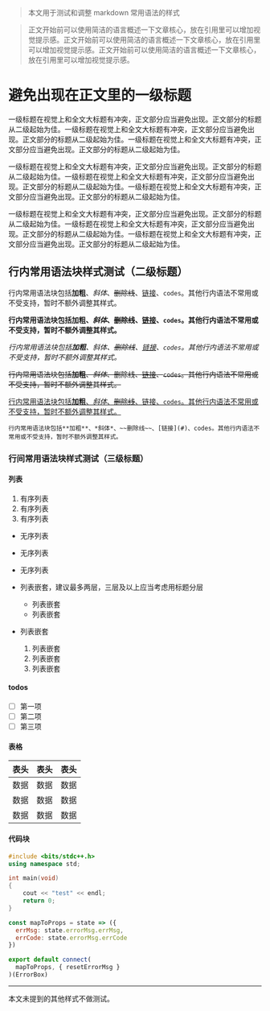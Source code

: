 > 本文用于测试和调整 markdown 常用语法的样式

> 正文开始前可以使用简洁的语言概述一下文章核心，放在引用里可以增加视觉提示感。正文开始前可以使用简洁的语言概述一下文章核心，放在引用里可以增加视觉提示感。正文开始前可以使用简洁的语言概述一下文章核心，放在引用里可以增加视觉提示感。

# 避免出现在正文里的一级标题

一级标题在视觉上和全文大标题有冲突，正文部分应当避免出现。正文部分的标题从二级起始为佳。一级标题在视觉上和全文大标题有冲突，正文部分应当避免出现。正文部分的标题从二级起始为佳。一级标题在视觉上和全文大标题有冲突，正文部分应当避免出现。正文部分的标题从二级起始为佳。

一级标题在视觉上和全文大标题有冲突，正文部分应当避免出现。正文部分的标题从二级起始为佳。一级标题在视觉上和全文大标题有冲突，正文部分应当避免出现。正文部分的标题从二级起始为佳。一级标题在视觉上和全文大标题有冲突，正文部分应当避免出现。正文部分的标题从二级起始为佳。

一级标题在视觉上和全文大标题有冲突，正文部分应当避免出现。正文部分的标题从二级起始为佳。一级标题在视觉上和全文大标题有冲突，正文部分应当避免出现。正文部分的标题从二级起始为佳。一级标题在视觉上和全文大标题有冲突，正文部分应当避免出现。正文部分的标题从二级起始为佳。

## 行内常用语法块样式测试（二级标题）

行内常用语法块包括**加粗**、*斜体*、~~删除线~~、[链接](#)、`codes`。其他行内语法不常用或不受支持，暂时不额外调整其样式。

**行内常用语法块包括加粗、*斜体*、~~删除线~~、[链接](#)、`codes`。其他行内语法不常用或不受支持，暂时不额外调整其样式。**

*行内常用语法块包括**加粗**、斜体、~~删除线~~、[链接](#)、`codes`。其他行内语法不常用或不受支持，暂时不额外调整其样式。*

~~行内常用语法块包括**加粗**、*斜体*、删除线、[链接](#)、`codes`。其他行内语法不常用或不受支持，暂时不额外调整其样式。~~

[行内常用语法块包括**加粗**、*斜体*、~~删除线~~、链接、`codes`。其他行内语法不常用或不受支持，暂时不额外调整其样式。](#)

`行内常用语法块包括**加粗**、*斜体*、~~删除线~~、[链接](#)、codes。其他行内语法不常用或不受支持，暂时不额外调整其样式。`

### 行间常用语法块样式测试（三级标题）

#### 列表

1. 有序列表
2. 有序列表
3. 有序列表

- 无序列表
- 无序列表
- 无序列表

- 列表嵌套，建议最多两层，三层及以上应当考虑用标题分层
  - 列表嵌套
  - 列表嵌套
- 列表嵌套
  1. 列表嵌套
  2. 列表嵌套
  3. 列表嵌套

#### todos

- [ ] 第一项
- [ ] 第二项
- [ ] 第三项

#### 表格

| 表头 | 表头 | 表头 |
| ---- | ---- | ---- |
| 数据 | 数据 | 数据 |
| 数据 | 数据 | 数据 |
| 数据 | 数据 | 数据 |

#### 代码块

```c++
#include <bits/stdc++.h>
using namespace std;

int main(void)
{
    cout << "test" << endl;
    return 0;
}
```

```js
const mapToProps = state => ({
  errMsg: state.errorMsg.errMsg,
  errCode: state.errorMsg.errCode
})

export default connect(
  mapToProps, { resetErrorMsg }
)(ErrorBox)
```

---

本文未提到的其他样式不做测试。